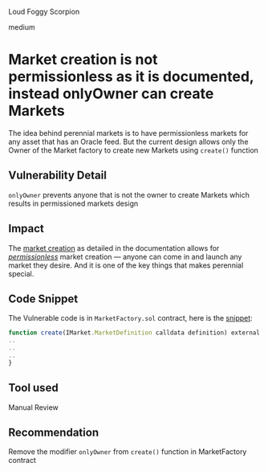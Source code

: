 Loud Foggy Scorpion

medium

# Market creation is not permissionless as it is documented, instead onlyOwner can create Markets
The idea behind perennial markets is to have permissionless markets for any asset that has an Oracle feed.
But the current design allows only the Owner of the Market factory to create new Markets using `create()` function 
## Vulnerability Detail

`onlyOwner`  prevents anyone that is not the owner to create Markets which results in permissioned markets design

## Impact

The [market creation](https://docs.perennial.finance/mechanism/market-structure#market-creation) as detailed in the documentation allows for [_permissionless_](https://docs.perennial.finance/overview#what-makes-perennial-special) market creation — anyone can come in and launch any market they desire. And it is one of the key things that makes perennial special.
## Code Snippet
The Vulnerable code is in `MarketFactory.sol` contract, here is the [snippet](https://github.com/sherlock-audit/2023-07-perennial/blob/main/perennial-v2/packages/perennial/contracts/MarketFactory.sol#L64-L83):
```js
function create(IMarket.MarketDefinition calldata definition) external onlyOwner returns (IMarket newMarket) {
..
..
..
}
```
## Tool used

Manual Review

## Recommendation
Remove the modifier `onlyOwner` from `create()` function in MarketFactory contract